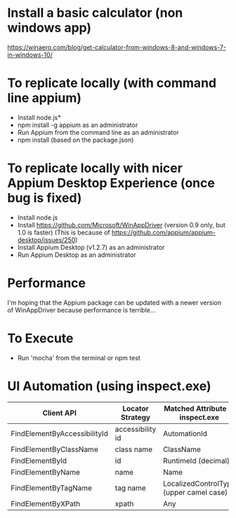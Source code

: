 # Install a basic calculator (non windows app)
https://winaero.com/blog/get-calculator-from-windows-8-and-windows-7-in-windows-10/


# To replicate locally (with command line appium)
* Install node.js* 
* npm install -g appium as an administrator
* Run Appium from the command line as an administrator
* npm install (based on the package.json)

# To replicate locally with nicer Appium Desktop Experience (once bug is fixed)
* Install node.js
* Install https://github.com/Microsoft/WinAppDriver (version 0.9 only, but 1.0 is faster)
  (This is because of https://github.com/appium/appium-desktop/issues/250)
* Install Appium Desktop (v1.2.7) as an administrator
* Run Appium Desktop as an administrator

# Performance
  I'm hoping that the Appium package can be updated with a newer version of WinAppDriver because performance is terrible...

# To Execute
* Run 'mocha' from the terminal or npm test

# UI Automation (using inspect.exe)
| Client API                   | Locator Strategy | Matched Attribute in inspect.exe        | Example       |
|------------------------------|------------------|-----------------------------------------|---------------|
| FindElementByAccessibilityId | accessibility id | AutomationId                            | AppNameTitle  |
| FindElementByClassName       | class name       | ClassName                               | TextBlock     |
| FindElementById              | id               | RuntimeId (decimal)                     | 42.333896.3.1 |
| FindElementByName            | name             | Name                                    | Calculator    |
| FindElementByTagName         | tag name         | LocalizedControlType (upper camel case) | Text          |
| FindElementByXPath           | xpath            | Any                                     | //Button[0]   |